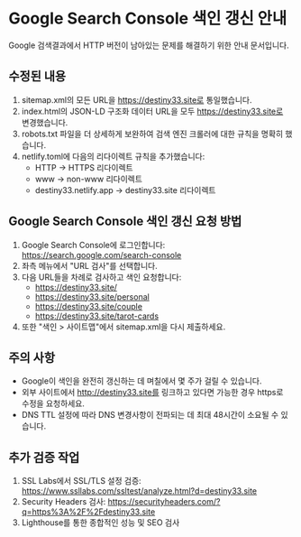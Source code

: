 # Google Search Console 색인 갱신 안내

Google 검색결과에서 HTTP 버전이 남아있는 문제를 해결하기 위한 안내 문서입니다.

## 수정된 내용
1. sitemap.xml의 모든 URL을 https://destiny33.site로 통일했습니다.
2. index.html의 JSON-LD 구조화 데이터 URL을 모두 https://destiny33.site로 변경했습니다.
3. robots.txt 파일을 더 상세하게 보완하여 검색 엔진 크롤러에 대한 규칙을 명확히 했습니다.
4. netlify.toml에 다음의 리다이렉트 규칙을 추가했습니다:
   - HTTP → HTTPS 리다이렉트
   - www → non-www 리다이렉트
   - destiny33.netlify.app → destiny33.site 리다이렉트

## Google Search Console 색인 갱신 요청 방법
1. Google Search Console에 로그인합니다: https://search.google.com/search-console
2. 좌측 메뉴에서 "URL 검사"를 선택합니다.
3. 다음 URL들을 차례로 검사하고 색인 요청합니다:
   - https://destiny33.site/
   - https://destiny33.site/personal
   - https://destiny33.site/couple
   - https://destiny33.site/tarot-cards
4. 또한 "색인 > 사이트맵"에서 sitemap.xml을 다시 제출하세요.

## 주의 사항
- Google이 색인을 완전히 갱신하는 데 며칠에서 몇 주가 걸릴 수 있습니다.
- 외부 사이트에서 http://destiny33.site를 링크하고 있다면 가능한 경우 https로 수정을 요청하세요.
- DNS TTL 설정에 따라 DNS 변경사항이 전파되는 데 최대 48시간이 소요될 수 있습니다.

## 추가 검증 작업
1. SSL Labs에서 SSL/TLS 설정 검증: https://www.ssllabs.com/ssltest/analyze.html?d=destiny33.site
2. Security Headers 검사: https://securityheaders.com/?q=https%3A%2F%2Fdestiny33.site
3. Lighthouse를 통한 종합적인 성능 및 SEO 검사
